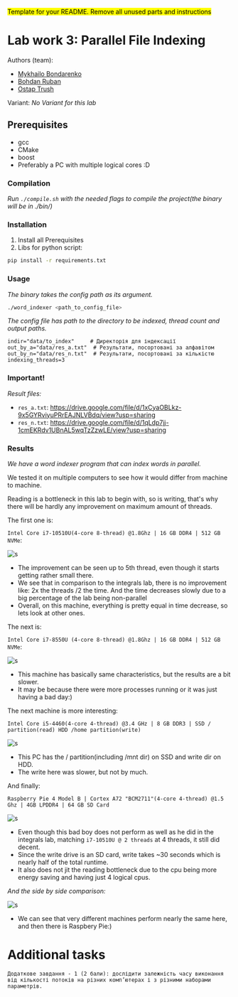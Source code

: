 <mark>Template for your README. Remove all unused parts and instructions</mark>

# Lab work 3: Parallel File Indexing
Authors (team):
- [Mykhailo Bondarenko](https://github.com/michael-2956)
- [Bohdan Ruban](https://github.com/iamthewalrus67)
- [Ostap Trush](https://github.com/Adeon18)

Variant: _No Variant for this lab_
## Prerequisites

- gcc
- CMake
- boost
- Preferably a PC with multiple logical cores :D

### Compilation

_Run `./compile.sh` with the needed flags to compile the project(the binary will be in ./bin/)_

### Installation

1. Install all Prerequisites
2. Libs for python script:
```bash
pip install -r requirements.txt
```

### Usage

_The binary takes the config path as its argument._
```bash
./word_indexer <path_to_config_file>
```

_The config file has path to the directory to be indexed, thread count and output paths._
```
indir="data/to_index"     # Директорія для індексації
out_by_a="data/res_a.txt"  # Результати, посортовані за алфавітом
out_by_n="data/res_n.txt"  # Результати, посортовані за кількістю
indexing_threads=3
```

### Important!

_Result files:_
- `res_a.txt`: https://drive.google.com/file/d/1xCyaOBLkz-9x5GYRviyuPRrEAJNLVBdq/view?usp=sharing
- `res_n.txt`: https://drive.google.com/file/d/1qLdp7jj-1cmEKRdv1UBnAL5wqTzZzwLE/view?usp=sharing

### Results

_We have a word indexer program that can index words in parallel._

We tested it on multiple computers to see how it would differ from machine to machine.

Reading is a bottleneck in this lab to begin with, so is writing, that's why there will be hardly any improvement on maximum amount of threads.

The first one is: 

`Intel Core i7-10510U(4-core 8-thread) @1.8Ghz | 16 GB DDR4 | 512 GB NVMe`:

![s](./img/idx_i7-10510U.png)
- The improvement can be seen up to 5th thread, even though it starts getting rather small there.
- We see that in comparison to the integrals lab, there is no improvement like: 2x the threads /2 the time. And the time decreases slowly due to a big percentage of the lab being non-parallel
- Overall, on this machine, everything is pretty equal in time decrease, so lets look at other ones.

The next is: 

`Intel Core i7-8550U (4-core 8-thread) @1.8Ghz | 16 GB DDR4 | 512 GB NVMe`:

![s](./img/idx_i7-8550U.png)
- This machine has basically same characteristics, but the results are a bit slower.
- It may be because there were more processes running or it was just having a bad day:)

The next machine is more interesting: 

`Intel Core i5-4460(4-core 4-thread) @3.4 GHz | 8 GB DDR3 | SSD / partition(read) HDD /home partition(write)`

![s](./img/idx_i5-4460.png)
- This PC has the / partition(including /mnt dir) on SSD and write dir on HDD.
- The write here was slower, but not by much.

And finally:

`Raspberry Pie 4 Model B | Cortex A72 "BCM2711"(4-core 4-thread) @1.5 Ghz | 4GB LPDDR4 | 64 GB SD Card`

![s](./img/idxBCM2711.png)
- Even though this bad boy does not perform as well as he did in the integrals lab, matching `i7-10510U @ 2 threads` at 4 threads, it still did decent.
- Since the write drive is an SD card, write takes ~30 seconds which is nearly half of the total runtime.
- It also does not jit the reading bottleneck due to the cpu being more energy saving and having just 4 logical cpus.

_And the side by side comparison:_

![s](./img/IndexingAll.png)
- We can see that very different machines perform nearly the same here, and then there is Raspbery Pie:)

# Additional tasks
```
Додаткове завдання - 1 (2 бали): дослідити залежність часу виконання від кількості потоків на різних комп’ютерах і з різними наборами параметрів.
```

